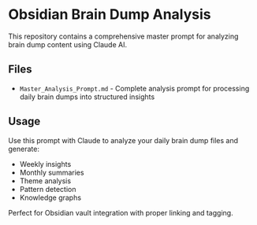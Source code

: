 # Obsidian Brain Dump Analysis

This repository contains a comprehensive master prompt for analyzing brain dump content using Claude AI.

## Files

- `Master_Analysis_Prompt.md` - Complete analysis prompt for processing daily brain dumps into structured insights

## Usage

Use this prompt with Claude to analyze your daily brain dump files and generate:
- Weekly insights
- Monthly summaries  
- Theme analysis
- Pattern detection
- Knowledge graphs

Perfect for Obsidian vault integration with proper linking and tagging.